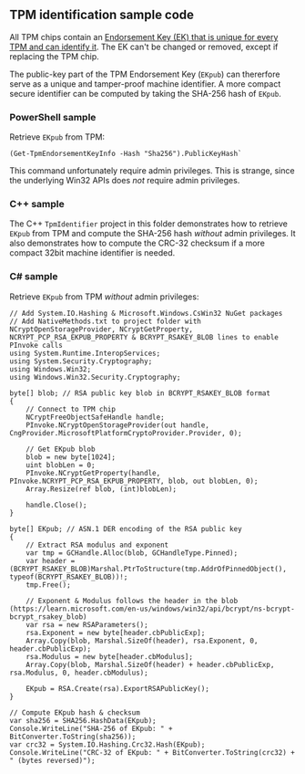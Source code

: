 ## TPM identification sample code

All TPM chips contain an [Endorsement Key (EK) that is unique for every TPM and can identify it](https://learn.microsoft.com/en-us/windows-server/identity/ad-ds/manage/component-updates/tpm-key-attestation). The EK can't be changed or removed, except if replacing the TPM chip.

The public-key part of the TPM Endorsement Key (`EKpub`) can thererfore serve as a unique and tamper-proof machine identifier. A more compact secure identifier can be computed by taking the SHA-256 hash of `EKpub`.

### PowerShell sample
Retrieve `EKpub` from TPM:
```
(Get-TpmEndorsementKeyInfo -Hash "Sha256").PublicKeyHash`
```

This command unfortunately require admin privileges. This is strange, since the underlying Win32 APIs does _not_ require admin privileges.

### C++ sample
The C++ `TpmIdentifier` project in this folder demonstrates how to retrieve `EKpub` from TPM and compute the SHA-256 hash _without_ admin privileges. It also demonstrates how to compute the CRC-32 checksum if a more compact 32bit machine identifier is needed.

### C# sample
Retrieve `EKpub` from TPM _without_ admin privileges:
```
// Add System.IO.Hashing & Microsoft.Windows.CsWin32 NuGet packages
// Add NativeMethods.txt to project folder with NCryptOpenStorageProvider, NCryptGetProperty, NCRYPT_PCP_RSA_EKPUB_PROPERTY & BCRYPT_RSAKEY_BLOB lines to enable PInvoke calls
using System.Runtime.InteropServices;
using System.Security.Cryptography;
using Windows.Win32;
using Windows.Win32.Security.Cryptography;

byte[] blob; // RSA public key blob in BCRYPT_RSAKEY_BLOB format
{
    // Connect to TPM chip
    NCryptFreeObjectSafeHandle handle;
    PInvoke.NCryptOpenStorageProvider(out handle, CngProvider.MicrosoftPlatformCryptoProvider.Provider, 0);

    // Get EKpub blob
    blob = new byte[1024];
    uint blobLen = 0;
    PInvoke.NCryptGetProperty(handle, PInvoke.NCRYPT_PCP_RSA_EKPUB_PROPERTY, blob, out blobLen, 0);
    Array.Resize(ref blob, (int)blobLen);

    handle.Close();
}

byte[] EKpub; // ASN.1 DER encoding of the RSA public key
{
    // Extract RSA modulus and exponent
    var tmp = GCHandle.Alloc(blob, GCHandleType.Pinned);
    var header = (BCRYPT_RSAKEY_BLOB)Marshal.PtrToStructure(tmp.AddrOfPinnedObject(), typeof(BCRYPT_RSAKEY_BLOB))!;
    tmp.Free();

    // Exponent & Modulus follows the header in the blob (https://learn.microsoft.com/en-us/windows/win32/api/bcrypt/ns-bcrypt-bcrypt_rsakey_blob)
    var rsa = new RSAParameters();
    rsa.Exponent = new byte[header.cbPublicExp];
    Array.Copy(blob, Marshal.SizeOf(header), rsa.Exponent, 0, header.cbPublicExp);
    rsa.Modulus = new byte[header.cbModulus];
    Array.Copy(blob, Marshal.SizeOf(header) + header.cbPublicExp, rsa.Modulus, 0, header.cbModulus);

    EKpub = RSA.Create(rsa).ExportRSAPublicKey();
}

// Compute EKpub hash & checksum
var sha256 = SHA256.HashData(EKpub);
Console.WriteLine("SHA-256 of EKpub: " + BitConverter.ToString(sha256));
var crc32 = System.IO.Hashing.Crc32.Hash(EKpub);
Console.WriteLine("CRC-32 of EKpub: " + BitConverter.ToString(crc32) + " (bytes reversed)");
```
